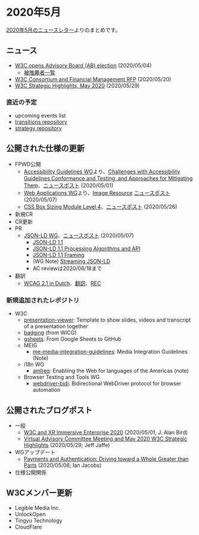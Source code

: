 # 2020年5月

[2020年5月のニュースレター](https://lists.w3.org/Archives/Public/w3c-announce/2020JanMar/subject.html)よりのまとめです。

## ニュース

* [W3C opens Advisory Board (AB) election](https://www.w3.org/blog/news/archives/8519) (2020/05/04)
  * [被推薦者一覧](https://www.w3.org/2020/05/04-ab-nominations)
* [W3C Consortium and Financial Management RFP](https://www.w3.org/blog/news/archives/8545) (2020/05/20)
* [W3C Strategic Highlights, May 2020](https://www.w3.org/blog/news/archives/8564) (2020/05/29)

### 直近の予定

* upcoming events list
* [transitions repository](https://github.com/w3c/transitions/issues)
* [strategy repository](https://github.com/w3c/strategy/issues)

## 公開された仕様の更新

* FPWD公開
  * [Accessibility Guidelines WG](https://www.w3.org/WAI/GL/)より、[Challenges with Accessibility Guidelines Conformance and Testing, and Approaches for Mitigating Them](https://www.w3.org/TR/2020/WD-accessibility-conformance-challenges-20200501/)、[ニュースポスト](https://www.w3.org/blog/news/archives/8517) (2020/05/01)
  * [Web Applications WG](https://www.w3.org/2019/webapps/)より、[Image Resource](https://www.w3.org/TR/2020/WD-image-resource-20200507/) [ニュースポスト](https://www.w3.org/blog/news/archives/8526) (2020/05/07)
  * [CSS Box Sizing Module Level 4](https://www.w3.org/TR/2020/WD-css-sizing-4-20200526/)、[ニュースポスト](https://www.w3.org/blog/news/archives/8552) (2020/05/26)
* 新規CR
* CR更新
* PR
  * [JSON-LD WG](https://www.w3.org/2018/json-ld-wg/)、[ニュースポスト](https://www.w3.org/2018/json-ld-wg/) (2020/05/07)
    * [JSON-LD 1.1](https://www.w3.org/TR/2020/PR-json-ld11-20200507/)
    * [JSON-LD 1.1 Processing Algorithms and API](https://www.w3.org/TR/2020/PR-json-ld11-api-20200507/)
    * [JSON-LD 1.1 Framing](https://www.w3.org/TR/2020/PR-json-ld11-framing-20200507)
    * (WG Note) [Streaming JSON-LD](https://www.w3.org/TR/2020/NOTE-json-ld11-streaming-20200507)
    * AC reviewは2020/06/18まで
* 翻訳
  * [WCAG 2.1 in Dutch](https://www.w3.org/blog/news/archives/8549)、[翻訳](https://www.w3.org/Translations/WCAG21-nl/)、[REC](https://www.w3.org/TR/2018/REC-WCAG21-20180605/)

### 新規追加されたレポジトリ

* W3C
  * [presentation-viewer](https://github.com/w3c/presentation-viewer): Template to show slides, videos and transcript of a presentation together
  * [badging](https://github.com/w3c/badging) (from WICG)
  * [gsheets](https://github.com/w3c/gsheets): From Google Sheets to GitHub
  * MEIG
    * [me-media-integration-guidelines](https://github.com/w3c/me-media-integration-guidelines): Media Integration Guidelines (Note)
  * i18n WG
    * [amlreq](https://github.com/w3c/amlreq): Enabliing the Web for languages of the Americas (note)
  * Browser Testing and Tools WG
    * [webdriver-bidi](https://github.com/w3c/webdriver-bidi): Bidirectional WebDriver protocol for browser automation

## 公開されたブログポスト

* 一般
  * [W3C and XR Immersive Enterprise 2020](https://www.w3.org/blog/2020/05/w3c-and-xr-immersive-enterprise-2020/) (2020/05/01, J. Alan Bird)
  * [Virtual Advisory Committee Meeting and May 2020 W3C Strategic Highlights](https://www.w3.org/blog/2020/05/virtual-advisory-committee-meeting-and-may-2020-w3c-strategic-highlights/) (2020/05/29; Jeff Jaffe)
* WGアップデート
    * [Payments and Authentication: Driving toward a Whole Greater than Parts](https://www.w3.org/blog/2020/05/payments-and-authentication-driving-toward-a-whole-greater-than-parts/) (2020/05/06; Ian Jacobs)
* 仕様公開関係

## W3Cメンバー更新

* Legible Media Inc.
* UnlockOpen
* Tingyu Technology
* CloudFlare
